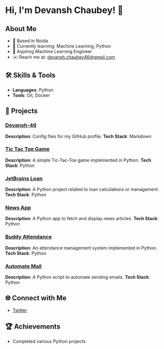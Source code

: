 # Hi, I'm Devansh Chaubey! 👋

## About Me
- 📍 Based in Noida
- 🌱 Currently learning: Machine Learning, Python
- 💼 Aspiring Machine Learning Engineer
- ✉️ Reach me at: devansh.chaubey46@gmail.com

## 🛠️ Skills & Tools
- **Languages**: Python
- **Tools**: Git, Docker

## 🚀 Projects
### [Devansh-46](https://github.com/Devansh-46/Devansh-46)
**Description**: Config files for my GitHub profile.
**Tech Stack**: Markdown

### [Tic Tac Toe Game](https://github.com/Devansh-46/tictactoe-)
**Description**: A simple Tic-Tac-Toe game implemented in Python.
**Tech Stack**: Python

### [JetBrains Loan](https://github.com/Devansh-46/jetbrains-loan)
**Description**: A Python project related to loan calculations or management.
**Tech Stack**: Python

### [News App](https://github.com/Devansh-46/News-app)
**Description**: A Python app to fetch and display news articles.
**Tech Stack**: Python

### [Buddy Attendance](https://github.com/Devansh-46/BuddyAttendence)
**Description**: An attendance management system implemented in Python.
**Tech Stack**: Python

### [Automate Mail](https://github.com/Devansh-46/AutomateMail)
**Description**: A Python script to automate sending emails.
**Tech Stack**: Python

## 🌐 Connect with Me
- [Twitter](https://twitter.com/DevanshChaubey8)

## 🏆 Achievements
- Completed various Python projects
